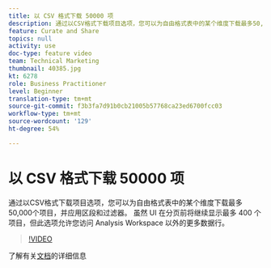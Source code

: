 ```yaml
---
title: 以 CSV 格式下载 50000 项
description: 通过以CSV格式下载项目选项，您可以为自由格式表中的某个维度下载最多50,000个项目，并应用区段和过滤器。 虽然 UI 在分页前将继续显示最多 400 个项目，但此选项允许您访问 Analysis Workspace 以外的更多数据行。
feature: Curate and Share
topics: null
activity: use
doc-type: feature video
team: Technical Marketing
thumbnail: 40385.jpg
kt: 6278
role: Business Practitioner
level: Beginner
translation-type: tm+mt
source-git-commit: f3b3fa7d91b0cb21005b57768ca23ed6700fcc03
workflow-type: tm+mt
source-wordcount: '129'
ht-degree: 54%

---
```



# 以 CSV 格式下载 50000 项

通过以CSV格式下载项目选项，您可以为自由格式表中的某个维度下载最多50,000个项目，并应用区段和过滤器。 虽然 UI 在分页前将继续显示最多 400 个项目，但此选项允许您访问 Analysis Workspace 以外的更多数据行。

>[!VIDEO](https://video.tv.adobe.com/v/40385/?quality=12&learn=on)

了解有关[文档](https://docs.adobe.com/content/help/zh-Hans/analytics/analyze/analysis-workspace/curate-share/download-send.html)的详细信息
